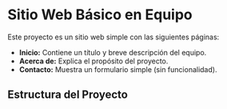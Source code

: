 # Sitio Web Básico en Equipo

Este proyecto es un sitio web simple con las siguientes páginas:

- **Inicio:** Contiene un título y breve descripción del equipo.
- **Acerca de:** Explica el propósito del proyecto.
- **Contacto:** Muestra un formulario simple (sin funcionalidad).

## Estructura del Proyecto

